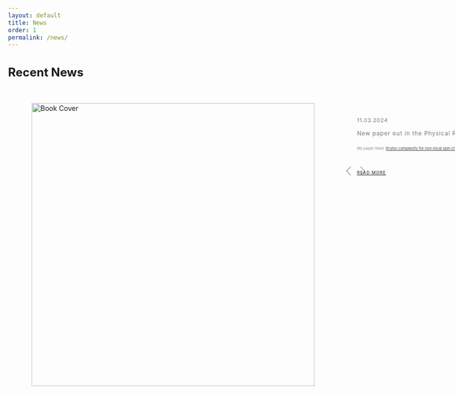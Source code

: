 ```yaml
---
layout: default
title: News
order: 1
permalink: /news/
---
```



<style>

body {
	overflow-x: hidden;
	-webkit-font-smoothing: antialiased;
	margin: 0;
}

.flex {
	display: -webkit-flex;
	display: flex;
	-webkit-flex-direction: row;
	flex-direction: row;
	-webkit-justify-content: flex-start;
	justify-content: flex-start;
}

.slider-wrapper div {
	position: relative;
}

.slider-wrapper {
	margin-top: 5vw;
	margin-left: 5vw;
}

.slide-image {
  /* width: 24vw; */
	height: 12vw;
}

.slide-image img {
	width: 60vw;
	cursor: pointer;
}

.slide-content {
	width: 50vw;
	color: #6c757d;
	padding: 3vw 18vw 3vw 9vw;
}

.slide-date {
	color: #6c757d;
	font-size: 1.1vw;
	font-weight: 400;
	letter-spacing: 0.1vw;
	padding-bottom: 1.4vw;
}

.slide-title {
	font-size: 1.2vw;
	font-weight: 400;
	letter-spacing: 0.1vw;
	line-height: 1.55vw;
	padding-bottom: 1.8vw;
}

.slide-text {
	font-size: 0.80vw;
	line-height: 1.2vw;
	opacity: 0.8;
	padding-bottom: 4vw;
}

.slide-more {
	font-weight: 400;
	letter-spacing: 0.1vw;
	float: left;
	font-size: 0.9vw;
}

.slide-bullet {
	width: 0.5vw;
	height: 0.5vw;
	background-color: #6c757d;
	border-radius: 200%;
	position: relative;
	margin-left: 1.2vw;
}

.slide-nav {
	margin-left: 64vw;
	margin-top: -5.5vw;
}

div.overlay-blue {
	width: 100%;
	height: 100%;
	position: absolute;
	top: 0;
	transition: 0.5s ease all;
}

/* div.overlay-blue:hover {
	background-color: rgba(206, 212, 218, 0.5); 
} */

.arrows {
	width: 3.5vw;
	margin-top: -5.8vw;
	margin-left: 72vw;
	position: relative;
}

.arrow {
	display: inline-block;
	position: absolute;
	width: 1.2vw;
	height: 1.2vw;
	background: transparent;
	text-indent: -9999px;
	border-top: 0.15vw solid #6c757d;
	border-left: 0.15vw solid #6c757d;
	transition: all .1s ease-in-out;
	text-decoration: none;
	color: transparent;
}

.arrow:hover {
	border-color: #0A8ACB;
	border-width: 0.25vw;
}

.arrow:before {
	display: block;
	height: 200%;
	width: 200%;
	margin-left: -50%;
	margin-top: -50%;
	content: "";
	transform: rotate(45deg);
}

.arrow.prev {
	transform: rotate(-45deg);
	left: 0;
}

.arrow.next {
	transform: rotate(135deg);
	right: 0;
}
</style>

<script src="/manoline-git.github.io/JS/slider.js"></script>

<!-- 
<div class="post-list">
  {%- if site.posts.size > 0 -%}
  <h2 class="post-list-heading" style="font-size: 24px !important">{{ page.list_title | default: "Recent News" }}</h2>
  <ul class="post-list">
    {%- for post in site.posts -%}
    <li>
      {%- assign date_format = site.minima.date_format | default: "%b %-d, %Y"
      -%}
      <span class="post-meta">{{ post.date | date: date_format }}</span>
      <h3>
        <div class="effect-one">
          <a
            class="post-link"
            href="{{ post.url | relative_url }}"
            style="font-size: 18px !important"
          >
            {{ post.title | escape }}
          </a>
        </div>
      </h3>
      {%- if site.show_excerpts -%} {{ post.excerpt }} {%- endif -%}
    </li>
    {%- endfor -%}
  </ul>
  {%- endif -%}
</div> -->

<h2 class="post-list-heading" style="font-size: 24px !important">Recent News</h2>

<div class="slider">
<div class="slider-wrapper flex">
	<div class="slide flex">
		<div class="slide-image slider-link prev"><img src="/manoline-git.github.io/img/non local.svg" alt="Book Cover"><div class="overlay"></div></div>
		<div class="slide-content">
			<div class="slide-date">11.03.2024</div>
			<div class="slide-title">New paper out in the Physical Review D</div>
			<div class="slide-text">My paper titled '<a href="https://doi.org/10.1103/PhysRevD.109.066010">Krylov complexity for non-local spin chains</a>' is officially published in the Physics Review D (also available at <a href="https://arxiv.org/abs/2312.11677">arXiv</a>). </div>
			<div class="slide-more"><a
            href="/manoline-git.github.io/publication/update/2024/03/11/New-paper-out-in-the-Physics-Review-D.html"
          >READ MORE</a></div>
		</div>
  </div>	
	<div class="slide flex">
		<div class="slide-image slider-link next"><img src="/manoline-git.github.io/img/Circuit Complexity.svg" alt="Studio Ghibli"><div class="overlay"></div></div>
		<div class="slide-content">
			<div class="slide-date">20.02.2024</div>
			<div class="slide-title">New paper out in the Physical Review A</div>
			<div class="slide-text">My paper titled '<a href="https://doi.org/10.1103/PhysRevA.109.022223">Complexity for one-dimensional discrete-time quantum walk circuits</a>' is officially published in the Physics Review A (also available at <a href="https://doi.org/10.48550/arXiv.2307.13450">arXiv</a>). </div>
			<div class="slide-more"><a
            href="/manoline-git.github.io/publication/update/2024/02/20/New-paper-out-in-the-Physics-Review-A!.html"
          >READ MORE</a></div>
	  </div>
  </div>	
  	<div class="slide flex">
		<div class="slide-image slider-link next"><img src="/manoline-git.github.io/img/graph.jpg" alt="Studio Ghibli"><div class="overlay"></div></div>
		<div class="slide-content">
			<div class="slide-date">02.02.2024</div>
			<div class="slide-title">New paper out in the Scientific Reports</div>
			<div class="slide-text">My paper titled '<a href = "https://www.nature.com/articles/s41598-024-51709-0">Quantum-walk search in motion</a>' is officially published in the Scientific Reports and available in Open acess.</div>
			<div class="slide-more"><a
            href="/manoline-git.github.io/publication/update/2024/02/02/New-paper-out-in-the-Scientific-Reports!.html"
          >READ MORE</a></div>
	  </div>
  </div>
  <div class="slide flex">
		<div class="slide-image slider-link next"><img src="/manoline-git.github.io/img/QIF.svg" alt="Studio Ghibli"><div class="overlay"></div></div>
		<div class="slide-content">
			<div class="slide-date">02.01.2024</div>
			<div class="slide-title">New paper out in the Quantum Information Processing</div>
			<div class="slide-text">My paper titled ''<a href="https://doi.org/10.1007/s11128-023-04222-8">Open system approach to neutrino oscillations in a quantum walk framework</a>' is officially published in the Quantum Information Processing (also available at <a href="https://doi.org/10.48550/arXiv.2305.13923">arXiv</a>).</div>
			<div class="slide-more"><a
            href="/manoline-git.github.io/publication/update/2024/01/02/New-paper-out-in-the-Quantum-Information-Processing!.html"
          >READ MORE</a></div>
	  </div>
  </div>	
	<!-- <div class="slide flex">
		<div class="slide-image slider-link next"><img src="https://goranvrban.com/codepen/img5.jpg"><div class="overlay"></div></div>
		<div class="slide-content">
			<div class="slide-date">30.09.2017.</div>
			<div class="slide-title">LOREM IPSUM DOLOR SITE MATE, AD EST ABHORREANT</div>
			<div class="slide-text">Lorem ipsum dolor sit amet, ad est abhorreant efficiantur, vero oporteat apeirian in vel. Et appareat electram appellantur est. Ei nec duis invenire. Cu mel ipsum laoreet, per rebum omittam ex. </div>
			<div class="slide-more">READ MORE</div>
		</div>	
	</div>
		<div class="slide flex">
		<div class="slide-image slider-link next"><img src="https://goranvrban.com/codepen/img6.jpg"><div class="overlay"></div></div>
		<div class="slide-content">
			<div class="slide-date">30.10.2017.</div>
			<div class="slide-title">LOREM IPSUM DOLOR SITE MATE, AD EST ABHORREANT</div>
			<div class="slide-text">Lorem ipsum dolor sit amet, ad est abhorreant efficiantur, vero oporteat apeirian in vel. Et appareat electram appellantur est. Ei nec duis invenire. Cu mel ipsum laoreet, per rebum omittam ex. </div>
			<div class="slide-more">READ MORE</div>
		</div>	
	</div> -->
</div>
<div class="arrows">
<a href="#" title="Previous" class="arrow slider-link prev"></a>
<a href="#" title="Next" class="arrow slider-link next"></a>
</div>
</div>

&nbsp;
&nbsp;

&nbsp;
&nbsp;